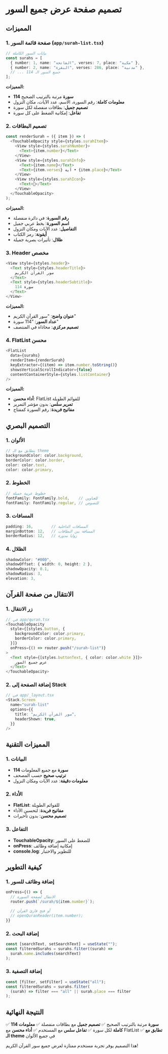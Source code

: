 # تصميم صفحة عرض جميع السور

## المميزات

### 1. صفحة قائمة السور (`app/surah-list.tsx`)

```typescript
// بيانات السور الكاملة
const surahs = [
  { number: 1, name: "الفاتحة", verses: 7, place: "مكية" },
  { number: 2, name: "البقرة", verses: 286, place: "مدنية" },
  // ... جميع السور الـ 114
];
```

**المميزات:**

- **114 سورة** مرتبة بالترتيب الصحيح
- **معلومات كاملة**: رقم السورة، الاسم، عدد الآيات، مكان النزول
- **تصميم جميل**: بطاقات منفصلة لكل سورة
- **تفاعل**: إمكانية الضغط على كل سورة

### 2. تصميم البطاقات

```typescript
const renderSurah = ({ item }) => (
  <TouchableOpacity style={styles.surahItem}>
    <View style={styles.surahNumber}>
      <Text>{item.number}</Text>
    </View>
    <View style={styles.surahInfo}>
      <Text>{item.name}</Text>
      <Text>{item.verses} آية • {item.place}</Text>
    </View>
    <View style={styles.surahIcon}>
      <Text>📖</Text>
    </View>
  </TouchableOpacity>
);
```

**المميزات:**

- **رقم السورة**: في دائرة منفصلة
- **اسم السورة**: بخط عربي جميل
- **التفاصيل**: عدد الآيات ومكان النزول
- **أيقونة**: رمز الكتاب
- **ظلال**: تأثيرات بصرية جميلة

### 3. Header مخصص

```typescript
<View style={styles.header}>
  <Text style={styles.headerTitle}>
    سور القرآن الكريم
  </Text>
  <Text style={styles.headerSubtitle}>
    114 سورة
  </Text>
</View>
```

**المميزات:**

- **عنوان واضح**: "سور القرآن الكريم"
- **عداد السور**: "114 سورة"
- **تصميم مركزي**: محاذاة في المنتصف

### 4. FlatList محسن

```typescript
<FlatList
  data={surahs}
  renderItem={renderSurah}
  keyExtractor={(item) => item.number.toString()}
  showsVerticalScrollIndicator={false}
  contentContainerStyle={styles.listContainer}
/>
```

**المميزات:**

- **أداء محسن**: FlatList للقوائم الطويلة
- **تمرير سلس**: بدون مؤشر التمرير
- **مفاتيح فريدة**: رقم السورة كمفتاح

## التصميم البصري

### 1. الألوان

```typescript
// يتطابق مع الـ theme
backgroundColor: color.background,
borderColor: color.border,
color: color.text,
color: color.primary,
```

### 2. الخطوط

```typescript
// خطوط عربية جميلة
fontFamily: FontFamily.bold,    // للعناوين
fontFamily: FontFamily.regular, // للنصوص
```

### 3. المسافات

```typescript
padding: 16,        // المسافات الداخلية
marginBottom: 12,   // المسافة بين البطاقات
borderRadius: 12,   // زوايا مدورة
```

### 4. الظلال

```typescript
shadowColor: "#000",
shadowOffset: { width: 0, height: 2 },
shadowOpacity: 0.1,
shadowRadius: 3,
elevation: 3,
```

## الانتقال من صفحة القرآن

### 1. زر الانتقال

```typescript
// في app/quran.tsx
<TouchableOpacity
  style={[styles.button, {
    backgroundColor: color.primary,
    borderColor: color.primary,
  }]}
  onPress={() => router.push("/surah-list")}
>
  <Text style={[styles.buttonText, { color: color.white }]}>
    عرض جميع السور
  </Text>
</TouchableOpacity>
```

### 2. إضافة الصفحة إلى Stack

```typescript
// في app/_layout.tsx
<Stack.Screen
  name="surah-list"
  options={{
    title: "سور القرآن الكريم",
    headerShown: true,
  }}
/>
```

## المميزات التقنية

### 1. البيانات

- **114 سورة** مع جميع المعلومات
- **ترتيب صحيح** حسب المصحف
- **معلومات دقيقة**: عدد الآيات ومكان النزول

### 2. الأداء

- **FlatList**: للقوائم الطويلة
- **مفاتيح فريدة**: لتحسين الأداء
- **تصميم محسن**: بدون تأخيرات

### 3. التفاعل

- **TouchableOpacity**: للضغط على السور
- **onPress**: إمكانية إضافة وظائف
- **console.log**: للتطوير والاختبار

## كيفية التطوير

### 1. إضافة وظائف للسور

```typescript
onPress={() => {
  // الانتقال لصفحة السورة
  router.push(`/surah/${item.number}`);

  // أو فتح قارئ القرآن
  // openQuranReader(item.number);
}}
```

### 2. إضافة البحث

```typescript
const [searchText, setSearchText] = useState("");
const filteredSurahs = surahs.filter((surah) =>
  surah.name.includes(searchText)
);
```

### 3. إضافة التصفية

```typescript
const [filter, setFilter] = useState("all");
const filteredSurahs = surahs.filter(
  (surah) => filter === "all" || surah.place === filter
);
```

## النتيجة النهائية

✅ **114 سورة** مرتبة بالترتيب الصحيح
✅ **تصميم جميل** مع بطاقات منفصلة
✅ **معلومات كاملة** لكل سورة
✅ **تفاعل سلس** مع المستخدم
✅ **أداء محسن** مع FlatList
✅ **تطابق مع الـ theme** في جميع الألوان

هذا التصميم يوفر تجربة مستخدم ممتازة لعرض جميع سور القرآن الكريم!
